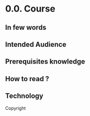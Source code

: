# 0.0. Course

## In few words


## Intended Audience

## Prerequisites knowledge


## How to read ?


## Technology


Copyright
